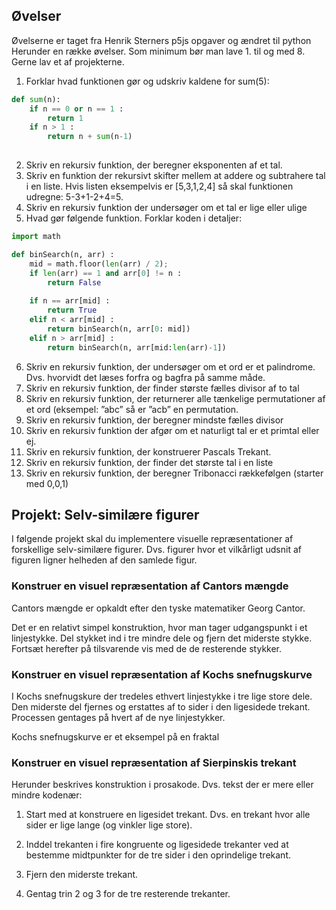 
## Øvelser
Øvelserne er taget fra Henrik Sterners p5js opgaver og ændret til python
Herunder en række øvelser. Som minimum bør man lave 1. til og med 8. Gerne lav et af projekterne. 

1. Forklar hvad funktionen gør og udskriv kaldene for sum(5):
```python
def sum(n):
    if n == 0 or n == 1 :
        return 1
    if n > 1 :
        return n + sum(n-1)
    
```
2. Skriv en rekursiv funktion, der beregner eksponenten af et tal.
3. Skriv en funktion der rekursivt skifter mellem at addere og subtrahere tal i en liste. Hvis listen eksempelvis er [5,3,1,2,4] så skal funktionen udregne: 5-3+1-2+4=5.
4. Skriv en rekursiv funktion der undersøger om et tal er lige eller ulige
5. Hvad gør følgende funktion. Forklar koden i detaljer:
```python
import math

def binSearch(n, arr) :
    mid = math.floor(len(arr) / 2);
    if len(arr) == 1 and arr[0] != n : 
        return False
  
    if n == arr[mid] :
        return True
    elif n < arr[mid] :
        return binSearch(n, arr[0: mid])
    elif n > arr[mid] :
        return binSearch(n, arr[mid:len(arr)-1])

```
6. Skriv en rekursiv funktion, der undersøger om et ord er et palindrome. Dvs. hvorvidt det læses forfra og bagfra på samme måde. 
7. Skriv en rekursiv funktion, der finder største fælles divisor af to tal
8. Skriv en rekursiv funktion, der returnerer alle tænkelige permutationer af et ord (eksempel: ”abc” så er ”acb” en permutation.
9. Skriv en rekursiv funktion, der beregner mindste fælles divisor
10. Skriv en rekursiv funktion der afgør om et naturligt tal er et primtal eller ej. 
11.  Skriv en rekursiv funktion, der konstruerer Pascals Trekant.	
12. Skriv en rekursiv funktion, der finder det største tal i en liste
13. Skriv en rekursiv funktion, der beregner Tribonacci rækkefølgen  (starter med 0,0,1)



## Projekt: Selv-similære figurer
I følgende projekt skal du implementere visuelle repræsentationer af forskellige selv-similære figurer. Dvs. figurer hvor et vilkårligt udsnit af figuren ligner helheden af den samlede figur.

### Konstruer en visuel repræsentation af Cantors mængde
Cantors mængde er opkaldt efter den tyske matematiker Georg Cantor.

Det er en relativt simpel konstruktion, hvor man tager udgangspunkt i et linjestykke. Del stykket ind i tre mindre dele og fjern det miderste stykke. Fortsæt herefter på tilsvarende vis med de de resterende stykker. 

### Konstruer en visuel repræsentation af Kochs snefnugskurve
I Kochs snefnugskure der tredeles ethvert linjestykke i tre lige store dele. Den miderste del fjernes og erstattes af to sider i den ligesidede trekant. Processen gentages på hvert af de nye linjestykker. 

Kochs snefnugskurve er et eksempel på en fraktal


### Konstruer en visuel repræsentation af Sierpinskis trekant

Herunder beskrives konstruktion i prosakode. Dvs. tekst der er mere eller mindre kodenær:

1. Start med at konstruere en ligesidet trekant. Dvs. en trekant hvor alle sider er lige lange (og vinkler lige store).

2. Inddel trekanten i fire kongruente og ligesidede trekanter ved at bestemme midtpunkter for de tre sider i den oprindelige trekant.

3. Fjern den miderste trekant.

4. Gentag trin 2 og 3 for de tre resterende trekanter.
